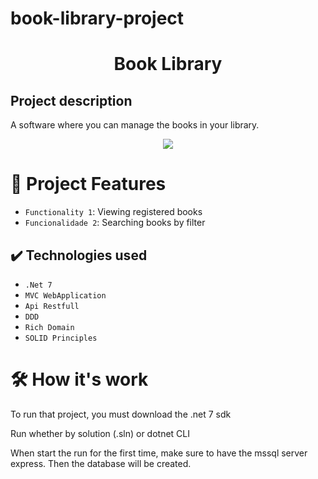 # book-library-project
<h1 align="center" > Book Library </h1>

<h2> Project description </h2>
<p>
  A software where you can manage the books in your library.
</p>

<p align="center">
<img src="http://img.shields.io/static/v1?label=STATUS&message=Finished project&color=BLUE&style=for-the-badge"/>
</p>

# :hammer: Project Features

- `Functionality 1`: Viewing registered books
- `Funcionalidade 2`: Searching books by filter

## ✔️ Technologies used

- ``.Net 7``
- ``MVC WebApplication``
- ``Api Restfull``
- ``DDD``
- ``Rich Domain``
- ``SOLID Principles``

# 🛠️ How it's work

<p>To run that project, you must download the .net 7 sdk</p>
<p>Run whether by solution (.sln) or dotnet CLI</p>
<p>When start the run for the first time, make sure to have the mssql server express. Then the database will be created.</p>
